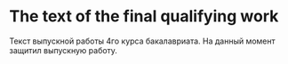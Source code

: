 # The text of the final qualifying work
Текст выпускной работы 4го курса бакалавриата. На данный момент защитил выпускную работу.

